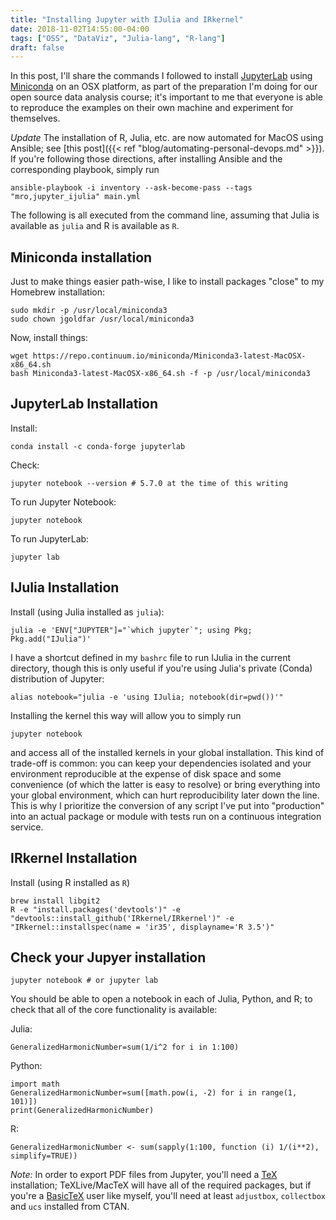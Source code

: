 ```yaml
---
title: "Installing Jupyter with IJulia and IRkernel"
date: 2018-11-02T14:55:00-04:00
tags: ["OSS", "DataViz", "Julia-lang", "R-lang"]
draft: false
---
```


In this post, I'll share the commands I followed to install [JupyterLab](https://jupyterlab.readthedocs.io/en/stable/) using [Miniconda](https://conda.io/docs/index.html) on an OSX platform, as part of the preparation I'm doing for our open source data analysis course; it's important to me that everyone is able to reproduce the examples on their own machine and experiment for themselves.

*Update* The installation of R, Julia, etc. are now automated for MacOS using Ansible; see [this post]({{< ref "blog/automating-personal-devops.md" >}}).
If you're following those directions, after installing Ansible and the corresponding playbook, simply run

```
ansible-playbook -i inventory --ask-become-pass --tags "mro,jupyter_ijulia" main.yml
```

The following is all executed from the command line, assuming that Julia is available as `julia` and R is available as `R`.

## Miniconda installation

Just to make things easier path-wise, I like to install packages "close" to my Homebrew installation:

```
sudo mkdir -p /usr/local/miniconda3
sudo chown jgoldfar /usr/local/miniconda3
```

Now, install things:
```
wget https://repo.continuum.io/miniconda/Miniconda3-latest-MacOSX-x86_64.sh
bash Miniconda3-latest-MacOSX-x86_64.sh -f -p /usr/local/miniconda3
```

## JupyterLab Installation

Install:
```
conda install -c conda-forge jupyterlab
```

Check:

```
jupyter notebook --version # 5.7.0 at the time of this writing
```

To run Jupyter Notebook:
```
jupyter notebook
```

To run JupyterLab:
```
jupyter lab
```

## IJulia Installation

Install (using Julia installed as `julia`):
```
julia -e 'ENV["JUPYTER"]="`which jupyter`"; using Pkg; Pkg.add("IJulia")'
```

I have a shortcut defined in my `bashrc` file to run IJulia in the current directory, though this is only useful if you're using Julia's private (Conda) distribution of Jupyter:
```
alias notebook="julia -e 'using IJulia; notebook(dir=pwd())'"
```

Installing the kernel this way will allow you to simply run

```
jupyter notebook
```

and access all of the installed kernels in your global installation.
This kind of trade-off is common: you can keep your dependencies isolated and your environment reproducible at the expense of disk space and some convenience (of which the latter is easy to resolve) or bring everything into your global environment, which can hurt reproducibility later down the line.
This is why I prioritize the conversion of any script I've put into "production" into an actual package or module with tests run on a continuous integration service.

## IRkernel Installation

Install (using R installed as `R`)

```
brew install libgit2
R -e "install.packages('devtools')" -e "devtools::install_github('IRkernel/IRkernel')" -e "IRkernel::installspec(name = 'ir35', displayname='R 3.5')"
```

## Check your Jupyer installation

```
jupyter notebook # or jupyter lab
```

You should be able to open a notebook in each of Julia, Python, and R; to check that all of the core functionality is available:

Julia:
```
GeneralizedHarmonicNumber=sum(1/i^2 for i in 1:100)
```

Python:
```
import math
GeneralizedHarmonicNumber=sum([math.pow(i, -2) for i in range(1, 101)])
print(GeneralizedHarmonicNumber)
```

R:
```
GeneralizedHarmonicNumber <- sum(sapply(1:100, function (i) 1/(i**2), simplify=TRUE))
```

*Note:* In order to export PDF files from Jupyter, you'll need a [TeX](http://tug.org/) installation; TeXLive/MacTeX will have all of the required packages, but if you're a [BasicTeX](http://tug.org/mactex/morepackages.html) user like myself, you'll need at least `adjustbox`, `collectbox` and `ucs` installed from CTAN.
